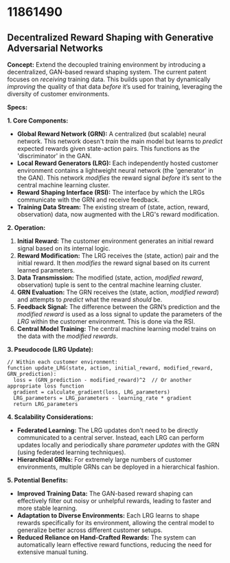 # 11861490

## Decentralized Reward Shaping with Generative Adversarial Networks

**Concept:** Extend the decoupled training environment by introducing a decentralized, GAN-based reward shaping system. The current patent focuses on *receiving* training data. This builds upon that by dynamically *improving* the quality of that data *before* it’s used for training, leveraging the diversity of customer environments.

**Specs:**

**1. Core Components:**

*   **Global Reward Network (GRN):** A centralized (but scalable) neural network. This network doesn't *train* the main model but learns to *predict* expected rewards given state-action pairs. This functions as the 'discriminator' in the GAN.
*   **Local Reward Generators (LRG):** Each independently hosted customer environment contains a lightweight neural network (the 'generator' in the GAN). This network *modifies* the reward signal *before* it’s sent to the central machine learning cluster.
*   **Reward Shaping Interface (RSI):** The interface by which the LRGs communicate with the GRN and receive feedback.
*   **Training Data Stream:** The existing stream of (state, action, reward, observation) data, now augmented with the LRG's reward modification.

**2. Operation:**

1.  **Initial Reward:** The customer environment generates an initial reward signal based on its internal logic.
2.  **Reward Modification:** The LRG receives the (state, action) pair and the initial reward. It then *modifies* the reward signal based on its current learned parameters.
3.  **Data Transmission:** The modified (state, action, *modified reward*, observation) tuple is sent to the central machine learning cluster.
4.  **GRN Evaluation:** The GRN receives the (state, action, *modified reward*) and attempts to *predict* what the reward *should* be.
5.  **Feedback Signal:** The difference between the GRN’s prediction and the *modified reward* is used as a loss signal to update the parameters of the *LRG* within the customer environment.  This is done via the RSI.
6.  **Central Model Training:** The central machine learning model trains on the data with the *modified rewards*.

**3. Pseudocode (LRG Update):**

```
// Within each customer environment:
function update_LRG(state, action, initial_reward, modified_reward, GRN_prediction):
  loss = (GRN_prediction - modified_reward)^2  // Or another appropriate loss function
  gradient = calculate_gradient(loss, LRG_parameters)
  LRG_parameters = LRG_parameters - learning_rate * gradient
  return LRG_parameters
```

**4. Scalability Considerations:**

*   **Federated Learning:** The LRG updates don't need to be directly communicated to a central server. Instead, each LRG can perform updates locally and periodically share *parameter updates* with the GRN (using federated learning techniques).
*   **Hierarchical GRNs:** For extremely large numbers of customer environments, multiple GRNs can be deployed in a hierarchical fashion.

**5. Potential Benefits:**

*   **Improved Training Data:**  The GAN-based reward shaping can effectively filter out noisy or unhelpful rewards, leading to faster and more stable learning.
*   **Adaptation to Diverse Environments:**  Each LRG learns to shape rewards specifically for its environment, allowing the central model to generalize better across different customer setups.
*   **Reduced Reliance on Hand-Crafted Rewards:**  The system can automatically learn effective reward functions, reducing the need for extensive manual tuning.